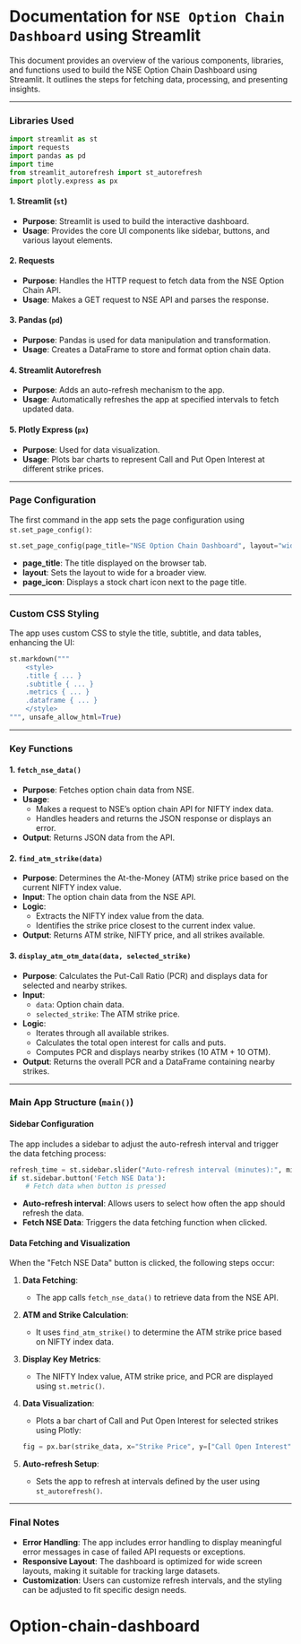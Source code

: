 # Documentation for `NSE Option Chain Dashboard` using Streamlit

This document provides an overview of the various components, libraries, and functions used to build the NSE Option Chain Dashboard using Streamlit. It outlines the steps for fetching data, processing, and presenting insights.

---

### Libraries Used
```python
import streamlit as st
import requests
import pandas as pd
import time
from streamlit_autorefresh import st_autorefresh
import plotly.express as px
```

#### 1. **Streamlit (`st`)**
   - **Purpose**: Streamlit is used to build the interactive dashboard.
   - **Usage**: Provides the core UI components like sidebar, buttons, and various layout elements.

#### 2. **Requests**
   - **Purpose**: Handles the HTTP request to fetch data from the NSE Option Chain API.
   - **Usage**: Makes a GET request to NSE API and parses the response.

#### 3. **Pandas (`pd`)**
   - **Purpose**: Pandas is used for data manipulation and transformation.
   - **Usage**: Creates a DataFrame to store and format option chain data.

#### 4. **Streamlit Autorefresh**
   - **Purpose**: Adds an auto-refresh mechanism to the app.
   - **Usage**: Automatically refreshes the app at specified intervals to fetch updated data.

#### 5. **Plotly Express (`px`)**
   - **Purpose**: Used for data visualization.
   - **Usage**: Plots bar charts to represent Call and Put Open Interest at different strike prices.

---

### Page Configuration

The first command in the app sets the page configuration using `st.set_page_config()`:

```python
st.set_page_config(page_title="NSE Option Chain Dashboard", layout="wide", page_icon="📈")
```

- **page_title**: The title displayed on the browser tab.
- **layout**: Sets the layout to wide for a broader view.
- **page_icon**: Displays a stock chart icon next to the page title.

---

### Custom CSS Styling

The app uses custom CSS to style the title, subtitle, and data tables, enhancing the UI:

```python
st.markdown("""
    <style>
    .title { ... }
    .subtitle { ... }
    .metrics { ... }
    .dataframe { ... }
    </style>
""", unsafe_allow_html=True)
```

---

### Key Functions

#### 1. **`fetch_nse_data()`**
   - **Purpose**: Fetches option chain data from NSE.
   - **Usage**: 
     - Makes a request to NSE’s option chain API for NIFTY index data.
     - Handles headers and returns the JSON response or displays an error.
   - **Output**: Returns JSON data from the API.
   
#### 2. **`find_atm_strike(data)`**
   - **Purpose**: Determines the At-the-Money (ATM) strike price based on the current NIFTY index value.
   - **Input**: The option chain data from the NSE API.
   - **Logic**:
     - Extracts the NIFTY index value from the data.
     - Identifies the strike price closest to the current index value.
   - **Output**: Returns ATM strike, NIFTY price, and all strikes available.

#### 3. **`display_atm_otm_data(data, selected_strike)`**
   - **Purpose**: Calculates the Put-Call Ratio (PCR) and displays data for selected and nearby strikes.
   - **Input**: 
     - `data`: Option chain data.
     - `selected_strike`: The ATM strike price.
   - **Logic**:
     - Iterates through all available strikes.
     - Calculates the total open interest for calls and puts.
     - Computes PCR and displays nearby strikes (10 ATM + 10 OTM).
   - **Output**: Returns the overall PCR and a DataFrame containing nearby strikes.

---

### Main App Structure (`main()`)

#### Sidebar Configuration

The app includes a sidebar to adjust the auto-refresh interval and trigger the data fetching process:

```python
refresh_time = st.sidebar.slider("Auto-refresh interval (minutes):", min_value=1, max_value=60, value=5, step=1)
if st.sidebar.button('Fetch NSE Data'):
    # Fetch data when button is pressed
```

- **Auto-refresh interval**: Allows users to select how often the app should refresh the data.
- **Fetch NSE Data**: Triggers the data fetching function when clicked.

#### Data Fetching and Visualization

When the "Fetch NSE Data" button is clicked, the following steps occur:
1. **Data Fetching**:
   - The app calls `fetch_nse_data()` to retrieve data from the NSE API.
   
2. **ATM and Strike Calculation**:
   - It uses `find_atm_strike()` to determine the ATM strike price based on NIFTY index data.
   
3. **Display Key Metrics**:
   - The NIFTY Index value, ATM strike price, and PCR are displayed using `st.metric()`.

4. **Data Visualization**:
   - Plots a bar chart of Call and Put Open Interest for selected strikes using Plotly:
   ```python
   fig = px.bar(strike_data, x="Strike Price", y=["Call Open Interest", "Put Open Interest"], barmode="group")
   ```

5. **Auto-refresh Setup**:
   - Sets the app to refresh at intervals defined by the user using `st_autorefresh()`.

---

### Final Notes

- **Error Handling**: The app includes error handling to display meaningful error messages in case of failed API requests or exceptions.
- **Responsive Layout**: The dashboard is optimized for wide screen layouts, making it suitable for tracking large datasets.
- **Customization**: Users can customize refresh intervals, and the styling can be adjusted to fit specific design needs.


# Option-chain-dashboard
